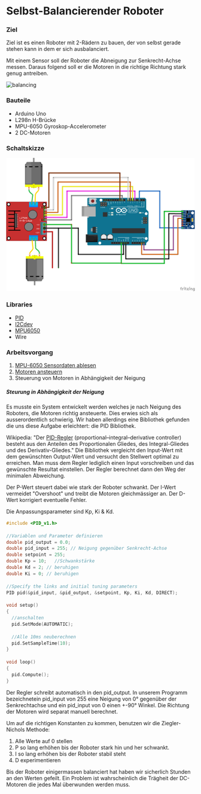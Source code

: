 # Selbst-Balancierender Roboter

### Ziel

Ziel ist es einen Roboter mit 2-Rädern zu bauen, der von selbst gerade stehen kann in dem er sich ausbalanciert.

Mit einem Sensor soll der Roboter die Abneigung zur Senkrecht-Achse messen. Daraus folgend soll er die Motoren in die richtige Richtung stark genug antreiben.

![balancing](https://cdn.instructables.com/ORIG/F5J/KNAF/HTNO6W4R/F5JKNAFHTNO6W4R.png)

### Bauteile

- Arduino Uno
- L298n H-Brücke
- MPU-6050 Gyroskop-Accelerometer
- 2 DC-Motoren

### Schaltskizze

![Sketch](circuit-diagramms/Sketch.png)

### Libraries

- [PID](https://github.com/br3ttb/Arduino-PID-Library/)
- [I2Cdev](https://github.com/jrowberg/i2cdevlib)
- [MPU6050](https://github.com/jrowberg/i2cdevlib/tree/master/Arduino/MPU6050)
- Wire

### Arbeitsvorgang

1. [MPU-6050 Sensordaten ablesen](individual_test_files/mpu6050/MPU6050.md)
2. [Motoren ansteuern](individual_test_files/l298n/l298n.md)
3. Steuerung von Motoren in Abhängigkeit der Neigung

##### Steurung in Abhängigkeit der Neigung

Es musste ein System entwickelt werden welches je nach Neigung des Roboters, die Motoren richtig ansteuerte. Dies erwies sich als ausserordentlich schwierig.
Wir haben allerdings eine Bibliothek gefunden die uns diese Aufgabe erleichtert: die PID Bibliothek.

Wikipedia: "Der [PID-Regler](https://de.wikipedia.org/wiki/Regler#PID-Regler) (proportional–integral–derivative controller) besteht aus den Anteilen des Proportionalen Gliedes, des Integral-Gliedes und des Derivativ-Gliedes." Die Bibliothek vergleicht den Input-Wert mit dem gewünschten Output-Wert und versucht den Stellwert optimal zu erreichen.
Man muss dem Regler lediglich einen Input vorschreiben und das gewünschte Resultat einstellen. Der Regler berechnet dann den Weg der minimalen Abweichung.

Der P-Wert steuert dabei wie stark der Roboter schwankt. Der I-Wert vermeidet "Overshoot" und treibt die Motoren gleichmässiger an. Der D-Wert korrigiert eventuelle Fehler.

Die Anpassungsparameter sind Kp, Ki & Kd.

```c
#include <PID_v1.h>

//Variablen und Parameter definieren
double pid_output = 0.0;
double pid_input = 255; // Neigung gegenüber Senkrecht-Achse
double setpoint = 255;
double Kp = 10;   //Schwankstärke
double Kd = 2; // beruhigen
double Ki = 0; // beruhigen

//Specify the links and initial tuning parameters
PID pid(&pid_input, &pid_output, &setpoint, Kp, Ki, Kd, DIRECT);

void setup()
{
  //anschalten
  pid.SetMode(AUTOMATIC);
  
  //Alle 10ms neuberechnen
  pid.SetSampleTime(10);
}

void loop()
{
  pid.Compute();
}
```

Der Regler schreibt automatisch in den pid_output. In unserem Programm bezeichnetein pid_input von 255 eine Neigung von 0° gegenüber der Senkrechtachse und ein pid_input von 0 einen +-90° Winkel. Die Richtung der Motoren wird separat manuell berechnet.

Um auf die richtigen Konstanten zu kommen, benutzen wir die Ziegler-Nichols Methode:

1. Alle Werte auf 0 stellen
2. P so lang erhöhen bis der Roboter stark hin und her schwankt.
3. I so lang erhöhen bis der Roboter stabil steht
4. D experimentieren

Bis der Roboter einigermassen balanciert hat haben wir sicherlich Stunden an den Werten gefeilt.
Ein Problem ist wahrscheinlich die Trägheit der DC-Motoren die jedes Mal überwunden werden muss.